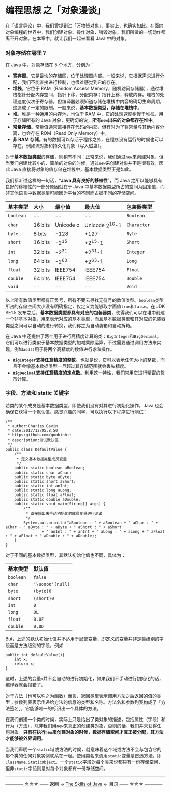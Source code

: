 # 编程思想 之「对象漫谈」

在「[语言导论](https://github.com/guobinhit/java-skills/blob/master/articles/programming-thought/language-guide.md)」中，我们曾提到过「万物皆对象」，事实上，也确实如此。在面向对象编程的世界中，我们创建对象、操作对象、销毁对象，我们所做的一切动作都离不开对象。在本章中，就让我们一起来看看 Java 中的对象。

### 对象存储在哪里？

在 Java 中，对象存储在 5 个地方，分别为：

- **寄存器**。它是最快的存储区，位于处理器内部。一般来说，它根据需求进行分配，我们不能直接进行控制，也很难感觉到它的存在。
- **堆栈**。它位于 RAM（Random Access Memory，随机访问存储器），通过堆栈指针分配内存空间，指针下移，分配内存；指针上移，释放内存。堆栈的处理速度仅次于寄存器，但编译器必须知道存储在堆栈中内容的确切生命周期，这造成了一定的限制。一般来说，**基本数据类型，存储在堆栈中**。
- **堆**。堆是一种通用的内存池，也位于 RAM 中，它的处理速度稍慢于堆栈，用于存储所有的 Java 对象，更确切的说，**所有`new`出来的对象都存在堆中**。
- **常量存储**。常量值通常直接存在代码的内部，但有时为了将常量与其他内容分离，也会存在 ROM（Read Only Memory）中。
- **非 RAM 存储**。有的数据可以存活于程序之外，在程序没有运行的时候也可以存在，例如流对象和持久化对象（写入磁盘）。

对于**基本数据类型**的存储，则稍有不同：正常来说，我们通过`new`来创建对象，但当我们创建比较小的、简单的对象的时候，通过`new`来创建对象并不是很有效，因此 Java 直接将对象的值存储在堆栈中，基本数据类型正是如此。

我们都听过这样的一句话，“**Java 具有良好的移植性**”，而 Java 之所以能够具有良好的移植性的一部分原因就在于 Java 中基本数据类型所占的空间为固定值，而非其他语言中数据类型可能因为平台的不同而占据不同的存储空间。

| 基本类型 | 大小 | 最小值 |最大值 | 包装器类型 |
| ------------- |:-------------| :-----|:-------------| :-----|
| `boolean` | -- | --|--|`Boolean`|
| `char` | 16 bits | Unicode o |Unicode $2^{16}$-1|`Character`|
| `byte` | 8 bits | -128 |+127|`Byte`|
|`short`|16 bits|-$2^{15}$|+$2^{15}$-1|`Short`|
|`int`|32 bits|-$2^{31}$|+$2^{31}$-1|`Integer`|
|`long`|64 bits|-$2^{63}$|+$2^{63}$-1|`Long`|
|`float`|32 bits|IEEE754|IEEE754|`Float`|
|`double`|64 bits|IEEE754|IEEE754|`Double`|
|`void`|--|--|--|`Void`|

以上所有数值类型都有正负号，所有不要去寻找无符号的数值类型。`boolean`类型所占的存储空间大小没有明确指定，仅定义为能够取字面值`true`和`false`。在 JDK SE1.5 发布之后，**基本数据类型都具有对应的包装器类**，使得我们可以在堆中创建一个非基本对象，用来表示对应的基本类型，而且基本数据类型和其对应的包装器类型之间可以自动的进行转换，我们称之为自动装箱和自动拆箱。

在 Java 中还提供了两个用于进行高精度计算的类：`BigInteger`和`BigDecimal`。它们可以进行类似于基本数据类型的加减乘除运算，不过需要通过调用方法来实现，例如`add()`用于将两个高精度的数值进行求和操作。

- **`BigInteger`支持任意精度的整数**。也就是说，它可以表示任何大小的整数，而且不会像基本数据类型一旦超过其存储范围就会丢失精度。
- **`BigDecimal`支持任意精度的定点数**。利用这一特性，我们常用它进行精密的货币计算。

### 字段、方法和 static 关键字

若类的某个成员是基本数据类型，即使我们没有对其进行初始化操作，Java 也会确保它获得一个默认值。感觉兴趣的同学，可以执行以下程序进行测试：


```
/**
 * author:Charies Gavin
 * date:2017/12/05,8:50
 * https:github.com/guobinhit
 * description:测试默认值
 */
public class DefaultValue {
    /**
     * 定义基本数据类型成员变量
     */
    public static boolean aBoolean;
    public static char aChar;
    public static byte aByte;
    public static short aShort;
    public static int anInt;
    public static long aLong;
    public static float aFloat;
    public static double aDouble;
    public static void main(String[] args) {
        /**
         * 直接输出未手动初始化的成员变量进行测试
         */
        System.out.println("aBoolean : " + aBoolean + " aChar : " + aChar + " aByte : " + aByte + " aShort : " + aShort
                + " anInt : " + anInt + " aLong : " + aLong + " aFloat : " + aFloat + " aDouble : " + aDouble);
    }
}
```
对于不同的基本数据类型，其默认初始化值也不同，具体为：

| 基本类型 | 默认值 | 
| ------------- |:-------------| 
| `boolean` | `false` |
| `char` | `'\uoooo'(null)` | 
| `byte` | `(byte)0` | 
|`short`|`(short)0`|
|`int`|`0`|
|`long`|`0L`|
|`float`|`0.0F`|
|`double`|`0.0D`|

But，上述的默认初始化值并不适用于局部变量，即定义的变量并非是类级别的字段而是方法级别的字段，例如

```
public int defaultValue(){
    int x;
    return x;
}
```
这时，上述的变量`x`并不会自动的进行初始化，如果我们不手动进行初始化的话，编译器就会报错了。

对于方法（也可以称之为函数）而言，返回类型表示调用方法之后返回的值的类型；参数列表表示传递给方法的信息的类型和名称。方法名和参数列表构成了「方法签名」，它能够唯一的标识出一个具体的方法。

在我们创建一个类的时候，实际上只是给出了类对象的描述，包括属性（字段）和行为（方法），除非我们用`new`来真正的创建类对象，否则的话，我们并未获得任何对象。**只有在执行`new`来创建对象的时候，数据存储空间才真正被分配，其方法才能够被外界调用**。

当我们声明一个`static`域或方法的时候，就意味着这个域或方法不会与包含它的那个类的任何对象实例联系在一起。使用类名来调用`static`变量是首选方法，即`ClassName.StaticObject`。一个`static`字段对每个类来说都只有一份存储空间，但非`static`字段则是对每个对象都有一份存储空间。


----------

———— ☆☆☆ —— 返回 -> [The Skills of Java](https://github.com/guobinhit/java-skills/blob/master/README.md) <- 目录 —— ☆☆☆ ————
